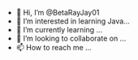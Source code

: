 - 👋 Hi, I’m @BetaRayJay01
- 👀 I’m interested in learning Java...
- 🌱 I’m currently learning ...
- 💞️ I’m looking to collaborate on ...
- 📫 How to reach me ...

<!---
BetaRayJay01/BetaRayJay01 is a ✨ special ✨ repository because its `README.md` (this file) appears on your GitHub profile.
You can click the Preview link to take a look at your changes.
--->
